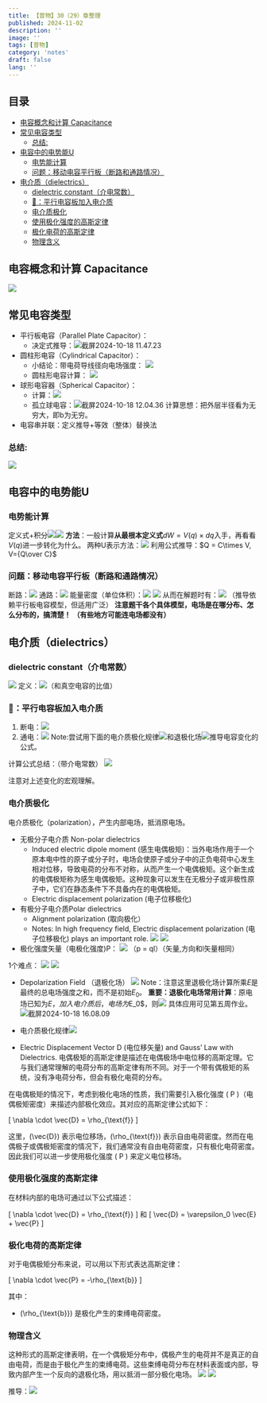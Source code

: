 ```yaml
---
title: 【普物】30（29）章整理
published: 2024-11-02
description: ''
image: ''
tags: [普物]
category: 'notes'
draft: false 
lang: ''
---
```

## 目录
- [电容概念和计算 Capacitance](#%E7%94%B5%E5%AE%B9%E6%A6%82%E5%BF%B5%E5%92%8C%E8%AE%A1%E7%AE%97-capacitance)
- [常见电容类型](#%E5%B8%B8%E8%A7%81%E7%94%B5%E5%AE%B9%E7%B1%BB%E5%9E%8B)
  * [总结:](#%E6%80%BB%E7%BB%93)
- [电容中的电势能U](#%E7%94%B5%E5%AE%B9%E4%B8%AD%E7%9A%84%E7%94%B5%E5%8A%BF%E8%83%BDu)
  * [电势能计算](#%E7%94%B5%E5%8A%BF%E8%83%BD%E8%AE%A1%E7%AE%97)
  * [问题：移动电容平行板（断路和通路情况）](#%E9%97%AE%E9%A2%98%E7%A7%BB%E5%8A%A8%E7%94%B5%E5%AE%B9%E5%B9%B3%E8%A1%8C%E6%9D%BF%E6%96%AD%E8%B7%AF%E5%92%8C%E9%80%9A%E8%B7%AF%E6%83%85%E5%86%B5)
- [电介质（dielectrics）](#%E7%94%B5%E4%BB%8B%E8%B4%A8dielectrics)
  * [dielectric constant（介电常数）](#dielectric-constant%E4%BB%8B%E7%94%B5%E5%B8%B8%E6%95%B0)
  * [🌰：平行电容板加入电介质](#%F0%9F%8C%B0%E5%B9%B3%E8%A1%8C%E7%94%B5%E5%AE%B9%E6%9D%BF%E5%8A%A0%E5%85%A5%E7%94%B5%E4%BB%8B%E8%B4%A8)
  * [电介质极化](#%E7%94%B5%E4%BB%8B%E8%B4%A8%E6%9E%81%E5%8C%96)
  * [使用极化强度的高斯定律](#%E4%BD%BF%E7%94%A8%E6%9E%81%E5%8C%96%E5%BC%BA%E5%BA%A6%E7%9A%84%E9%AB%98%E6%96%AF%E5%AE%9A%E5%BE%8B)
  * [极化电荷的高斯定律](#%E6%9E%81%E5%8C%96%E7%94%B5%E8%8D%B7%E7%9A%84%E9%AB%98%E6%96%AF%E5%AE%9A%E5%BE%8B)
  * [物理含义](#%E7%89%A9%E7%90%86%E5%90%AB%E4%B9%89)

## 电容概念和计算 Capacitance
![](/media/17292228195319/17292229376631.png)
## 常见电容类型
* 平行板电容（Parallel Plate Capacitor）：
    * 决定式推导：![截屏2024-10-18 11.47.23](/media/17292228195319/%E6%88%AA%E5%B1%8F2024-10-18%2011.47.23.png)
* 圆柱形电容（Cylindrical Capacitor）：
    * 小结论：带电荷导线径向电场强度：
        ![](/media/17292228195319/17292238622260.png)
    * 圆柱形电容计算：
    ![](/media/17292228195319/17292240849491.png)
* 球形电容器（Spherical Capacitor）：
    * 计算：![](/media/17292228195319/17292241522862.png)
    * 孤立球电容：![截屏2024-10-18 12.04.36](/media/17292228195319/%E6%88%AA%E5%B1%8F2024-10-18%2012.04.36.png)
    计算思想：把外层半径看为无穷大，即b为无穷。
* 电容串并联：定义推导+等效（整体）替换法
### 总结:
![](/media/17292228195319/17292286412327.png)

## 电容中的电势能U
### 电势能计算
定义式+积分![](/media/17292228195319/17292297516363.png)![](/media/17292228195319/17292297625310.png)
**方法**：一般计算**从最根本定义式**$dW = V(q)\times dq$入手，再看看$V(q)$进一步转化为什么。
两种U表示方法：![](/media/17292228195319/17292299255783.png)
    利用公式推导：$Q = C\times V, V={Q\over C}$

### 问题：移动电容平行板（断路和通路情况）

断路：![](/media/17292228195319/17292300684270.png)
通路：![](/media/17292228195319/17292301071321.png)
能量密度（单位体积）：![](/media/17292228195319/17292304149075.png)
![](/media/17292228195319/17292305015775.png)
从而在解题时有：![](/media/17292228195319/17292305823136.png)
（推导依赖平行板电容模型，但适用广泛）
**注意题干各个具体模型，电场是在哪分布、怎么分布的，搞清楚！**
**（有些地方可能连电场都没有）**

## 电介质（dielectrics）
### dielectric constant（介电常数）
![](/media/17292228195319/17292313075985.png)
定义：![](/media/17292228195319/17292313891221.png)（和真空电容的比值）

### 🌰：平行电容板加入电介质
1. 断电：![](/media/17292228195319/17292315391377.png)
2. 通电：![](/media/17292228195319/17292316119247.png)
Note:尝试用下面的电介质极化规律![](/media/17292228195319/17292349188839.png)和退极化场![](/media/17292228195319/17292337590797.png)推导电容变化的公式。

计算公式总结：（带介电常数）
![](/media/17292228195319/17292316568786.png)

注意对上述变化的宏观理解。
### 电介质极化
电介质极化（polarization），产生内部电场，抵消原电场。
* 无极分子电介质 Non-polar dielectrics
    * Induced electric dipole moment (感生电偶极矩)：当外电场作用于一个原本电中性的原子或分子时，电场会使原子或分子中的正负电荷中心发生相对位移，导致电荷的分布不对称，从而产生一个电偶极矩。这个新生成的电偶极矩称为感生电偶极矩。这种现象可以发生在无极分子或非极性原子中，它们在静态条件下不具备内在的电偶极矩。
    * Electric displacement polarization (电子位移极化)
* 有极分子电介质Polar dielectrics
    * Alignment polarization (取向极化）
    * Notes: In high frequency field, Electric displacement polarization (电子位移极化) plays an important role. 
![](/media/17291428769621/3.png)
![](/media/17292228195319/17292322898693.png)
* 极化强度矢量（电极化强度)P：
  ![](/media/17292228195319/17292325553434.png)
（p = ql）（矢量,方向和l矢量相同）

1个难点：
![](/media/17292228195319/17292336621184.png)
![](/media/17292228195319/17292336906956.png)

* Depolarization Field （退极化场）
![](/media/17292228195319/17292337590797.png)
Note：注意这里退极化场计算所乘$E$是最终的总电场强度之和，而不是初始$E_0$。
**重要：退极化电场常用计算**：原电场已知为$E，加入电介质后，电场为$E_0$，则![](/img/physics/1.png)
具体应用可见第五周作业。
![截屏2024-10-18 16.08.09](/media/17292228195319/%E6%88%AA%E5%B1%8F2024-10-18%2016.08.09.png)


* 电介质极化规律![](/media/17292228195319/17292349188839.png)

* Electric Displacement Vector D (电位移矢量) and Gauss’ Law with Dielectrics.
电偶极矩的高斯定律是描述在电偶极场中电位移的高斯定理。它与我们通常理解的电荷分布的高斯定律有所不同。对于一个带有偶极矩的系统，没有净电荷分布，但会有极化电荷的分布。

在电偶极矩的情况下，考虑到极化电场的性质，我们需要引入极化强度 \( P \)（电偶极矩密度）来描述内部极化效应。其对应的高斯定律公式如下：

\[
\nabla \cdot \vec{D} = \rho_{\text{f}}
\]

这里，\(\vec{D}\) 表示电位移场，\(\rho_{\text{f}}\) 表示自由电荷密度。然而在电偶极子或偶极矩密度的情况下，我们通常没有自由电荷密度，只有极化电荷密度。因此我们可以进一步使用极化强度 \( P \) 来定义电位移场。

### 使用极化强度的高斯定律

在材料内部的电场可通过以下公式描述：

\[
\nabla \cdot \vec{D} = \rho_{\text{f}}
\]
和
\[
\vec{D} = \varepsilon_0 \vec{E} + \vec{P}
\]

### 极化电荷的高斯定律

对于电偶极矩分布来说，可以用以下形式表达高斯定律：

\[
\nabla \cdot \vec{P} = -\rho_{\text{b}}
\]

其中：
- \(\rho_{\text{b}}\) 是极化产生的束缚电荷密度。
  
### 物理含义

这种形式的高斯定律表明，在一个偶极矩分布中，偶极产生的电荷并不是真正的自由电荷，而是由于极化产生的束缚电荷。这些束缚电荷分布在材料表面或内部，导致内部产生一个反向的退极化场，用以抵消一部分极化电场。
![](/media/17292228195319/17292351075661.png)
![](/media/17292228195319/17292352945659.png)

推导：![](/media/17292228195319/17292360680028.png)
